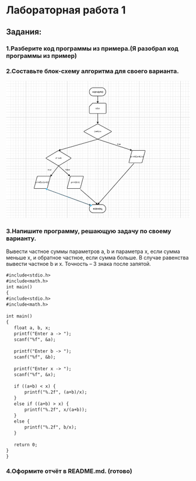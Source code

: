 # Лабораторная работа 1

## Задания:

### 1.Разберите код программы из примера.(Я разобрал код программы из пример)
### 2.Составьте блок-схему алгоритма для своего варианта.
![диаграмма](диаграма.png)
### 3.Напишите программу, решающую задачу по своему варианту.
Вывести частное суммы параметров a, b и параметра x, если сумма меньше x, и обратное частное, если сумма больше. В случае равенства вывести частное b и x. Точность – 3 знака после запятой.
 ```
#include<stdio.h>
#include<math.h>
int main()
{
#include<stdio.h>
#include<math.h>

int main()
{
    float a, b, x;
    printf("Enter a -> ");
    scanf("%f", &a);

    printf("Enter b -> ");
    scanf("%f", &b);

    printf("Enter x -> ");
    scanf("%f", &x);

    if ((a+b) < x) {
        printf("%.2f", (a+b)/x);
    }
    else if ((a+b) > x) {
        printf("%.2f", x/(a+b));
    }
    else {
        printf("%.2f", b/x);
    }

    return 0;
}
}
```

### 4.Оформите отчёт в README.md. (готово)




